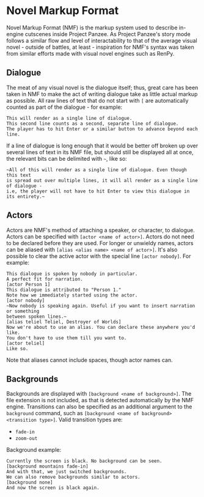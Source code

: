 Novel Markup Format
===================

Novel Markup Format (NMF) is the markup system used to describe in-engine cutscenes
inside Project Panzee. As Project Panzee's story mode follows a similar flow and
level of interactability to that of the average visual novel - outside of battles,
at least - inspiration for NMF's syntax was taken from similar efforts made with
visual novel engines such as RenPy.


Dialogue
--------

The meat of any visual novel is the dialogue itself; thus, great care has been taken
in NMF to make the act of writing dialogue take as little actual markup as possible.
All raw lines of text that do not start with `[` are automatically counted as part of
the dialogue - for example:

    This will render as a single line of dialogue.
    This second line counts as a second, separate line of dialogue.
    The player has to hit Enter or a similar button to advance beyond each line.

If a line of dialogue is long enough that it would be better off broken up over several
lines of text in its NMF file, but should still be displayed all at once, the relevant
bits can be delimited with `~`, like so:

    ~All of this will render as a single line of dialogue. Even though this text
    is spread out over multiple lines, it will all render as a single line of dialogue -
    i.e, the player will not have to hit Enter to view this dialogue in its entirety.~


Actors
------

Actors are NMF's method of attaching a speaker, or character, to dialogue.
Actors can be specified with `[actor <name of actor>]`. Actors do not need to be declared
before they are used. For longer or unwieldy names, actors can be aliased with
`[alias <alias name> <name of actor>]`. It's also possible to clear the active actor with
the special line `[actor nobody]`. For example:

    This dialogue is spoken by nobody in particular.
    A perfect fit for narration.
    [actor Person 1]
    This dialogue is attributed to "Person 1."
    Note how we immediately started using the actor.
    [actor nobody]
    ~Now nobody is speaking again. Useful if you want to insert narration or something
    between spoken lines.~
    [alias teliel Teliel, Destroyer of Worlds]
    Now we're about to use an alias. You can declare these anywhere you'd like.
    You don't have to use them till you want to.
    [actor teliel]
    Like so.

Note that aliases cannot include spaces, though actor names can.


Backgrounds
-----------

Backgrounds are displayed with `[background <name of background>]`. The file extension
is not included, as that is detected automatically by the NMF engine. Transitions can also
be specified as an additional argument to the `background` command, such as
`[background <name of background> <transition type>]`. Valid transition types are:

* `fade-in`
* `zoom-out`

Background example:

    Currently the screen is black. No background can be seen.
    [background mountains fade-in]
    And with that, we just switched backgrounds.
    We can also remove backgrounds similar to actors.
    [background none]
    And now the screen is black again.
    
